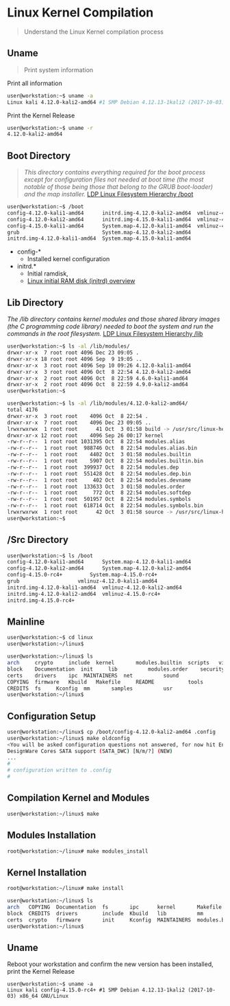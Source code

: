 # Linux Kernel Compilation

> Understand the Linux Kernel compilation process

## Uname

> Print system information

Print all information

```sh
user@workstation:~$ uname -a
Linux kali 4.12.0-kali2-amd64 #1 SMP Debian 4.12.13-1kali2 (2017-10-03) x86_64 GNU/Linux
```

Print the Kernel Release

```sh
user@workstation:~$ uname -r
4.12.0-kali2-amd64
```

## Boot Directory

> _This directory contains everything required for the boot process except for configuration files not needed at boot time (the most notable of those being those that belong to the GRUB boot-loader) and the map installer._ [LDP Linux Filesystem Hierarchy /boot](http://www.tldp.org/LDP/Linux-Filesystem-Hierarchy/html/boot.html)

```sh
user@workstation:~$ /boot
config-4.12.0-kali1-amd64      initrd.img-4.12.0-kali2-amd64  vmlinuz-4.12.0-kali1-amd64
config-4.12.0-kali2-amd64      initrd.img-4.15.0-kali1-amd64  vmlinuz-4.12.0-kali2-amd64
config-4.15.0-kali1-amd64      System.map-4.12.0-kali1-amd64  vmlinuz-4.15.0-kali1-amd64
grub                           System.map-4.12.0-kali2-amd64
initrd.img-4.12.0-kali1-amd64  System.map-4.15.0-kali1-amd64
```
- config-*
  - Installed kernel configuration
- initrd.*
  - Initial ramdisk, 
  - [Linux initial RAM disk (initrd) overview](https://www.ibm.com/developerworks/library/l-initrd/index.html)

## Lib Directory

> _The /lib directory contains kernel modules and those shared library images (the C programming code library) needed to boot the system and run the commands in the root filesystem._ [LDP Linux Filesystem Hierarchy /lib](http://www.tldp.org/LDP/Linux-Filesystem-Hierarchy/html/lib.html)

```sh
user@workstation:~$ ls -al /lib/modules/
drwxr-xr-x  7 root root 4096 Dec 23 09:05 .
drwxr-xr-x 18 root root 4096 Sep  9 19:05 ..
drwxr-xr-x  3 root root 4096 Sep 10 09:26 4.12.0-kali1-amd64
drwxr-xr-x  3 root root 4096 Oct  8 22:54 4.12.0-kali2-amd64
drwxr-xr-x  2 root root 4096 Oct  8 22:59 4.6.0-kali1-amd64
drwxr-xr-x  2 root root 4096 Oct  8 22:59 4.9.0-kali2-amd64
user@workstation:~$ 
```

```sh
user@workstation:~$ ls -al /lib/modules/4.12.0-kali2-amd64/
total 4176
drwxr-xr-x  3 root root    4096 Oct  8 22:54 .
drwxr-xr-x  7 root root    4096 Dec 23 09:05 ..
lrwxrwxrwx  1 root root      41 Oct  3 01:58 build -> /usr/src/linux-headers-4.12.0-kali2-amd64
drwxr-xr-x 12 root root    4096 Sep 26 00:17 kernel
-rw-r--r--  1 root root 1031395 Oct  8 22:54 modules.alias
-rw-r--r--  1 root root  988746 Oct  8 22:54 modules.alias.bin
-rw-r--r--  1 root root    4402 Oct  3 01:58 modules.builtin
-rw-r--r--  1 root root    5907 Oct  8 22:54 modules.builtin.bin
-rw-r--r--  1 root root  399937 Oct  8 22:54 modules.dep
-rw-r--r--  1 root root  551428 Oct  8 22:54 modules.dep.bin
-rw-r--r--  1 root root     402 Oct  8 22:54 modules.devname
-rw-r--r--  1 root root  133633 Oct  3 01:58 modules.order
-rw-r--r--  1 root root     772 Oct  8 22:54 modules.softdep
-rw-r--r--  1 root root  501957 Oct  8 22:54 modules.symbols
-rw-r--r--  1 root root  618714 Oct  8 22:54 modules.symbols.bin
lrwxrwxrwx  1 root root      42 Oct  3 01:58 source -> /usr/src/linux-headers-4.12.0-kali2-common
user@workstation:~$ 
```

## /Src Directory

```sh
user@workstation:~$ ls /boot
config-4.12.0-kali1-amd64      System.map-4.12.0-kali1-amd64
config-4.12.0-kali2-amd64      System.map-4.12.0-kali2-amd64
config-4.15.0-rc4+	       System.map-4.15.0-rc4+
grub			       vmlinuz-4.12.0-kali1-amd64
initrd.img-4.12.0-kali1-amd64  vmlinuz-4.12.0-kali2-amd64
initrd.img-4.12.0-kali2-amd64  vmlinuz-4.15.0-rc4+
initrd.img-4.15.0-rc4+
```

## Mainline

```sh
user@workstation:~$ cd linux
user@workstation:~/linux$ 
```

```sh
user@workstation:~/linux$ ls
arch	 crypto		include  kernel       modules.builtin  scripts	 virt
block	 Documentation	init	 lib	      modules.order    security
certs	 drivers	ipc	 MAINTAINERS  net	       sound
COPYING  firmware	Kbuild	 Makefile     README	       tools
CREDITS  fs		Kconfig  mm	      samples	       usr
user@workstation:~/linux$ 
```

## Configuration Setup

```sh
user@workstation:~/linux$ cp /boot/config-4.12.0-kali2-amd64 .config
user@workstation:~/linux$ make oldconfig
<You will be asked configuration questions not answered, for now hit Enter for all of them>
DesignWare Cores SATA support (SATA_DWC) [N/m/?] (NEW)
...
#
# configuration written to .config
#
```

## Compilation Kernel and Modules

```sh
user@workstation:~/linux$ make
```

## Modules Installation

```sh
root@workstation:~/linux# make modules_install
```

## Kernel Installation

```sh
root@workstation:~/linux# make install
```

```sh
user@workstation:~/linux$ ls
arch   COPYING  Documentation  fs       ipc      kernel       Makefile         modules.order   README   security    tools  vmlinux
block  CREDITS  drivers        include  Kbuild   lib          mm               Module.symvers  samples  sound       usr    vmlinux.o
certs  crypto   firmware       init     Kconfig  MAINTAINERS  modules.builtin  net             scripts  System.map  virt
user@workstation:~/linux$ 
```

## Uname

Reboot your workstation and confirm the new version has been installed, print the Kernel Release

```
user@workstation:~$ uname -a
Linux kali config-4.15.0-rc4+ #1 SMP Debian 4.12.13-1kali2 (2017-10-03) x86_64 GNU/Linux
```